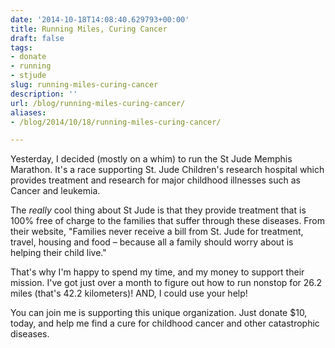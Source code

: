 ```yaml
---
date: '2014-10-18T14:08:40.629793+00:00'
title: Running Miles, Curing Cancer
draft: false
tags:
- donate
- running
- stjude
slug: running-miles-curing-cancer
description: ''
url: /blog/running-miles-curing-cancer/
aliases:
- /blog/2014/10/18/running-miles-curing-cancer/

---
```


Yesterday, I decided (mostly on a whim) to run the St Jude Memphis Marathon. It's
a race supporting St. Jude Children's research hospital which provides treatment
and research for major childhood illnesses such as Cancer and leukemia.

The *really* cool thing about St Jude is that they provide treatment that is 100%
free of charge to the families that suffer through these diseases. From their
website, "Families never receive a bill from St. Jude for treatment, travel,
housing and food – because all a family should worry about is helping their
child live."

That's why I'm happy to spend my time, and my money to support their mission.
I've got just over a month to figure out how to run nonstop for 26.2 miles (that's
42.2 kilometers)! AND, I could use your help!

You can join me is supporting this unique organization. Just donate $10, today,
and help me find a cure for childhood cancer and other catastrophic diseases.
